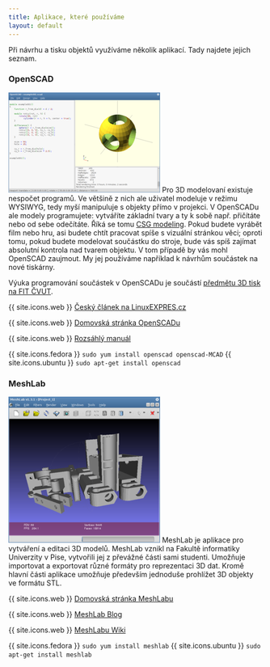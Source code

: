 ```yaml
---
title: Aplikace, které používáme
layout: default
---
```


Při návrhu a tisku objektů využíváme několik aplikací. Tady najdete jejich seznam.

### OpenSCAD
[![OpenSCAD](images/screens/openscad_thumb.png)](images/screens/openscad.png) Pro 3D modelovaní existuje nespočet programů. Ve většině z nich ale uživatel modeluje v režimu WYSIWYG, tedy myší manipuluje s objekty přímo v projekci. V OpenSCADu ale modely programujete: vytváříte základní tvary a ty k sobě např. přičítáte nebo od sebe odečítáte. Říká se tomu [CSG modeling](http://en.wikipedia.org/wiki/Constructive_solid_geometry). Pokud budete vyrábět film nebo hru, asi budete chtít pracovat spíše s vizuální stránkou věci; oproti tomu, pokud budete modelovat součástku do stroje, bude vás spíš zajímat absolutní kontrola nad tvarem objektu. V tom případě by vás mohl OpenSCAD zaujmout. My jej používáme například k návrhům součástek na nové tiskárny.

Výuka programování součástek v OpenSCADu je součástí [předmětu 3D tisk na FIT ČVUT](vyuka).

{{ site.icons.web }} [Český článek na LinuxEXPRES.cz](http://www.linuxexpres.cz/software/openscad-programujte-3d-modely-wysiwym)

{{ site.icons.web }} [Domovská stránka OpenSCADu](http://www.openscad.org/)

{{ site.icons.web }} [Rozsáhlý manuál](http://en.wikibooks.org/wiki/OpenSCAD_User_Manual)

{{ site.icons.fedora }} `sudo yum install openscad openscad-MCAD`
{{ site.icons.ubuntu }} `sudo apt-get install openscad`

### MeshLab
[![MeshLab](images/screens/meshlab_thumb.png)](images/screens/meshlab.png) MeshLab je aplikace pro vytváření a editaci 3D modelů. MeshLab vznikl na Fakultě informatiky Univerzity v Pise, vytvořili jej z převážné části sami studenti. Umožňuje importovat a exportovat různé formáty pro reprezentaci 3D dat. Kromě hlavní části aplikace umožňuje především jednoduše prohlížet 3D objekty ve formátu STL.

{{ site.icons.web }} [Domovská stránka MeshLabu](http://meshlab.sourceforge.net/)

{{ site.icons.web }} [MeshLab Blog](http://meshlabstuff.blogspot.com/)

{{ site.icons.web }} [MeshLabu Wiki](https://sourceforge.net/apps/mediawiki/meshlab)

{{ site.icons.fedora }} `sudo yum install meshlab`
{{ site.icons.ubuntu }} `sudo apt-get install meshlab`
